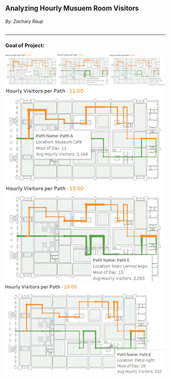 ## Analyzing Hourly Musuem Room Visitors
###### By: Zachary Raup
---
### Goal of Project:

<img src="anim.png" width="700" />

<img src="11.png" width="500" />

<img src="15.png" width="500" />

<img src="18.png" width="500" />


